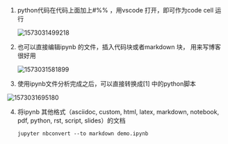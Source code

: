 1. python代码在代码上面加上#%% ，用vscode 打开，即可作为code cell 运行

   ![1573031499218](C:\Users\wpzhou\AppData\Roaming\Typora\typora-user-images\1573031499218.png)

2. 也可以直接编辑ipynb 的文件，插入代码块或者markdown 块， 用来写博客很好用

   ![1573031581899](C:\Users\wpzhou\AppData\Roaming\Typora\typora-user-images\1573031581899.png)

3. 使用ipynb文件分析完成之后，可以直接转换成[1] 中的python脚本

![1573031695180](C:\Users\wpzhou\AppData\Roaming\Typora\typora-user-images\1573031695180.png)

4. 将ipynb 其他格式（asciidoc, custom, html, latex, markdown, notebook, pdf, python, rst, script, slides）的文档

   ```shell
   jupyter nbconvert --to markdown demo.ipynb
   ```

   

   